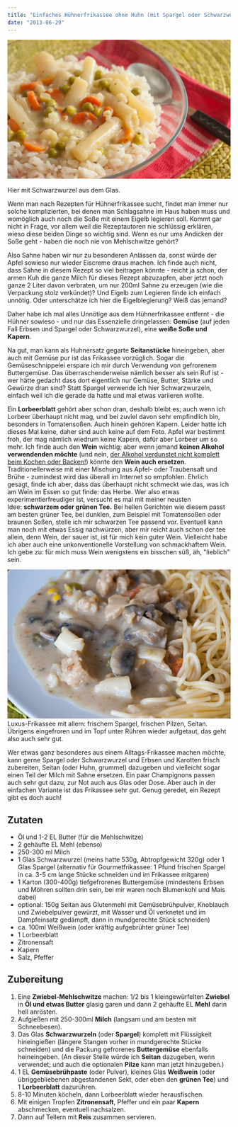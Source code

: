 ```yaml
---
title: "Einfaches Hühnerfrikassee ohne Huhn (mit Spargel oder Schwarzwurzel)"
date: "2013-06-29"
---
```


[![Hier mit Schwarzwurzel aus dem Glas.](images/frikassee.jpg)](http://apfeleimer.files.wordpress.com/2013/06/frikassee.jpg)

Hier mit Schwarzwurzel aus dem Glas.

Wenn man nach Rezepten für Hühnerfrikassee sucht, findet man immer nur solche komplizierten, bei denen man Schlagsahne im Haus haben muss und womöglich auch noch die Soße mit einem Eigelb legieren soll. Kommt gar nicht in Frage, vor allem weil die Rezeptautoren nie schlüssig erklären, wieso diese beiden Dinge so wichtig sind. Wenn es nur ums Andicken der Soße geht - haben die noch nie von Mehlschwitze gehört?

 Also Sahne haben wir nur zu besonderen Anlässen da, sonst würde der Apfel sowieso nur wieder Eiscreme draus machen. Ich finde auch nicht, dass Sahne in diesem Rezept so viel beitragen könnte - reicht ja schon, der armen Kuh die ganze Milch für dieses Rezept abzuzapfen, aber jetzt noch ganze 2 Liter davon verbraten, um nur 200ml Sahne zu erzeugen (wie die Verpackung stolz verkündet)? Und Eigelb zum Legieren finde ich einfach unnötig. Oder unterschätze ich hier die Eigelblegierung? Weiß das jemand?

 Daher habe ich mal alles Unnötige aus dem Hühnerfrikassee entfernt - die Hühner sowieso - und nur das Essenzielle dringelassen: **Gemüse** (auf jeden Fall Erbsen und Spargel oder Schwarzwurzel), eine **weiße Soße und Kapern**. 

 Na gut, man kann als Huhnersatz gegarte **Seitanstücke** hineingeben, aber auch mit Gemüse pur ist das Frikassee vorzüglich. Sogar die Gemüseschnippelei erspare ich mir durch Verwendung von gefrorenem Buttergemüse. Das überraschenderweise nämlich besser als sein Ruf ist - wer hätte gedacht dass dort eigentlich nur Gemüse, Butter, Stärke und Gewürze dran sind? Statt Spargel verwende ich hier Schwarzwurzeln, einfach weil ich die gerade da hatte und mal etwas variieren wollte. 

 Ein **Lorbeerblatt** gehört aber schon dran, deshalb bleibt es; auch wenn ich Lorbeer überhaupt nicht mag, und bei zuviel davon sehr empfindlich bin, besonders in Tomatensoßen. Auch hinein gehören Kapern. Leider hatte ich dieses Mal keine, daher sind auch keine auf dem Foto. Apfel war bestimmt froh, der mag nämlich wiedrum keine Kapern, dafür aber Lorbeer um so mehr. Ich finde auch den **Wein** wichtig; aber wenn jemand **keinen Alkohol verwendenden möchte** (und nein, [der Alkohol verdunstet nicht komplett beim Kochen oder Backen!](http://www.n-tv.de/wissen/frageantwort/Kann-Alkohol-verkochen-article7334566.html)) könnte den **Wein auch ersetzen**. Traditionellerweise mit einer Mischung aus Apfel- oder Traubensaft und Brühe - zumindest wird das überall im Internet so empfohlen. Ehrlich gesagt, finde ich aber, dass das überhaupt nicht schmeckt wie das, was ich am Wein im Essen so gut finde: das Herbe. Wer also etwas experimentierfreudiger ist, versucht es mal mit meiner neusten Idee: **schwarzem oder grünen Tee.** Bei hellen Gerichten wie diesem passt am besten grüner Tee, bei dunklen, zum Beispiel mit Tomatensoßen oder braunen Soßen, stelle ich mir schwarzen Tee passend vor. Eventuell kann man noch mit etwas Essig nachwürzen, aber mir reicht auch schon der tee allein, denn Wein, der sauer ist, ist für mich kein guter Wein. Vielleicht habe ich aber auch eine unkonventionelle Vorstellung von schmackhaftem Wein. Ich gebe zu: für mich muss Wein wenigstens ein bisschen süß, äh, "lieblich" sein. 

[![Luxus-Frikassee mit allem: frischem Spargel, frischen Pilzen, Seitan.](images/frikasse_mit_alles.jpg)](http://apfeleimer.files.wordpress.com/2013/06/frikasse_mit_alles.jpg)Luxus-Frikassee mit allem: frischem Spargel, frischen Pilzen, Seitan. Übrigens eingefroren und im Topf unter Rühren wieder aufgetaut, das geht also auch sehr gut.

Wer etwas ganz besonderes aus einem Alltags-Frikassee machen möchte, kann gerne Spargel oder Schwarzwurzel und Erbsen und Karotten frisch zubereiten, Seitan (oder Huhn, grummel) dazugeben und vielleicht sogar einen Teil der Milch mit Sahne ersetzen. Ein paar Champignons passen auch sehr gut dazu, zur Not auch aus Glas oder Dose. Aber auch in der einfachen Variante ist das Frikassee sehr gut. Genug geredet, ein Rezept gibt es doch auch!

## **Zutaten**

- Öl und 1-2 EL Butter (für die Mehlschwitze)
- 2 gehäufte EL Mehl (ebenso)
- 250-300 ml Milch
- 1 Glas Schwarzwurzel (meins hatte 530g, Abtropfgewicht 320g) oder 1 Glas Spargel (alternativ für Gourmetfrikassee: 1 Pfund frischen Spargel in ca. 3-5 cm lange Stücke schneiden und im Frikassee mitgaren)
- 1 Karton (300-400g) tiefgefrorenes Buttergemüse (mindestens Erbsen und Möhren sollten drin sein, bei mir waren noch Blumenkohl und Mais dabei)
- optional: 150g Seitan aus Glutenmehl mit Gemüsebrühpulver, Knoblauch und Zwiebelpulver gewürzt, mit Wasser und Öl verknetet und im Dampfeinsatz gedämpft, dann in mundgerechte Stück schneiden)
- ca. 100ml Weißwein (oder kräftig aufgebrühter grüner Tee)
- 1 Lorbeerblatt
- Zitronensaft
- Kapern
- Salz, Pfeffer

## **Zubereitung**

1. Eine **Zwiebel-Mehlschwitze** machen: 1/2 bis 1 kleingewürfelten **Zwiebel** in **Öl und etwas Butter** glasig garen und dann 2 gehäufte EL **Mehl** darin hell anrösten.
2. Aufgießen mit 250-300ml **Milch** (langsam und am besten mit Schneebesen).
3. Das Glas **Schwarzwurzeln** (oder **Spargel**) komplett mit Flüssigkeit hineingießen (längere Stangen vorher in mundgerechte Stücke schneiden) und die Packung gefrorenes **Buttergemüse** ebenfalls heineingeben. (An dieser Stelle würde ich **Seitan** dazugeben, wenn verwendet; und auch die optionalen **Pilze** kann man jetzt hinzugeben.)
4. 1 EL **Gemüsebrühpaste** (oder Pulver), kleines Glas **Weißwein** (oder übriggebliebenen abgestandenen Sekt, oder eben den **grünen Tee**) und 1 **Lorbeerblatt** dazurühren.
5. 8-10 Minuten köcheln, dann Lorbeerblatt wieder herausfischen.
6. Mit einigen Tropfen **Zitronensaft**, Pfeffer und ein paar **Kapern** abschmecken, eventuell nachsalzen.
7. Dann auf Tellern mit **Reis** zusammen servieren.
